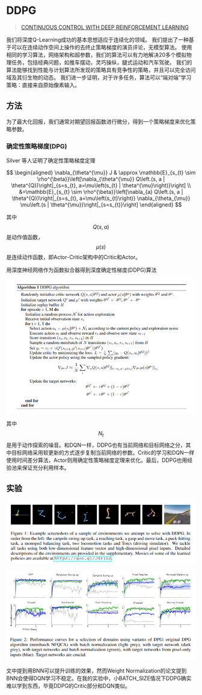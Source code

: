 # DDPG

> [CONTINUOUS CONTROL WITH DEEP REINFORCEMENT LEARNING](https://arxiv.org/pdf/1509.02971.pdf)

我们将深度Q-Learning成功的基本思想适应于连续化的领域。 我们提出了一种基于可以在连续动作空间上操作的去终止策略梯度的演员评论，无模型算法。 使用相同的学习算法，网络架构和超参数，我们的算法可以有力地解决20多个模拟物理任务，包括经典问题，如推车摆动，灵巧操纵，腿式运动和汽车驾驶。 我们的算法能够找到性能与计划算法所发现的策略具有竞争性的策略，并且可以完全访问域及其衍生物的动态。 我们进一步证明，对于许多任务，算法可以“端对端”学习策略：直接来自原始像素输入。

## 方法

为了最大化回报，我们通常对期望回报函数进行微分，得到一个策略梯度来优化策略参数。

### 确定性策略梯度\(DPG\)

Silver 等人证明了确定性策略梯度定理

$$
\begin{aligned} \nabla_{\theta^{\mu}} J & \approx \mathbb{E}_{s_{t} \sim \rho^{\beta}}\left[\nabla_{\theta^{\mu}} Q\left.(s, a | \theta^{Q})\right|_{s=s_{t}, a=\mu\left(s_{t} | \theta^{\mu}\right)}\right] \\ &=\mathbb{E}_{s_{t} \sim \rho^{\beta}}\left[\nabla_{a} Q\left.(s, a | \theta^{Q})\right|_{s=s_{t}, a=\mu\left(s_{t}\right)} \nabla_{\theta_{\mu}} \mu\left.(s | \theta^{\mu})\right|_{s=s_{t}}\right] \end{aligned}
$$

其中 $$Q(s, a)$$ 是动作值函数， $$\mu(s)$$ 是连续动作函数，即Actor-Critic架构中的Critic和Actor。

用深度神经网络作为函数拟合器得到深度确定性梯度\(DDPG\)算法

![](../../.gitbook/assets/image-70.png)

其中 $$N_t$$ 是用于动作探索的噪音。和DQN一样，DDPG也有当前网络和目标网络之分，其中目标网络采用软更新的方式逐步复制当前网络的参数。Critic的学习和DQN一样使用时间差分算法，Actor则用确定性策略梯度定理来优化。最后，DDPG也用经验池来保证充分利用样本。

## 实验

![](../../.gitbook/assets/image-51.png)

![](../../.gitbook/assets/image-31.png)

文中提到用BNN可以提升训练的效果，然而Weight Normalization的论文提到BNN会使得DQN学习不稳定。在我的实验中，小BATCH\_SIZE情况下DDPG确实难以学到东西，毕竟DDPG的Critic部分和DQN类似。

